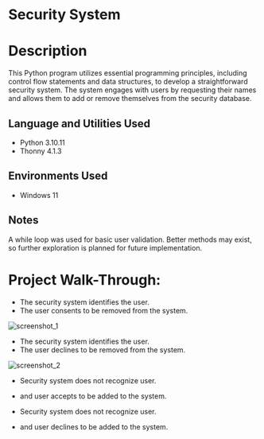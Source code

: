 # Security System


# Description 
This Python program utilizes essential programming principles, including control flow statements and data structures, to develop a straightforward security system. The system engages with users by requesting their names and allows them to add or remove themselves from the security database.


## Language and Utilities Used
- Python 3.10.11
- Thonny 4.1.3


## Environments Used
- Windows 11


## Notes
A while loop was used for basic user validation. Better methods may exist, so further exploration is planned for future implementation. 


# Project Walk-Through:
- The security system identifies the user.
- The user consents to be removed from the system.
  
![screenshot_1](https://github.com/user-attachments/assets/bdce7d62-7b82-49a0-b829-67909ae6f67c)

- The security system identifies the user.
- The user declines to be removed from the system.

![screenshot_2](https://github.com/user-attachments/assets/d30a7d8c-7dcc-4f76-9402-bb58fb5c2b00)


  
- Security system does not recognize user.
-  and user accepts to be added to the system. 


  
- Security system does not recognize user.
-  and user declines to be added to the system. 

